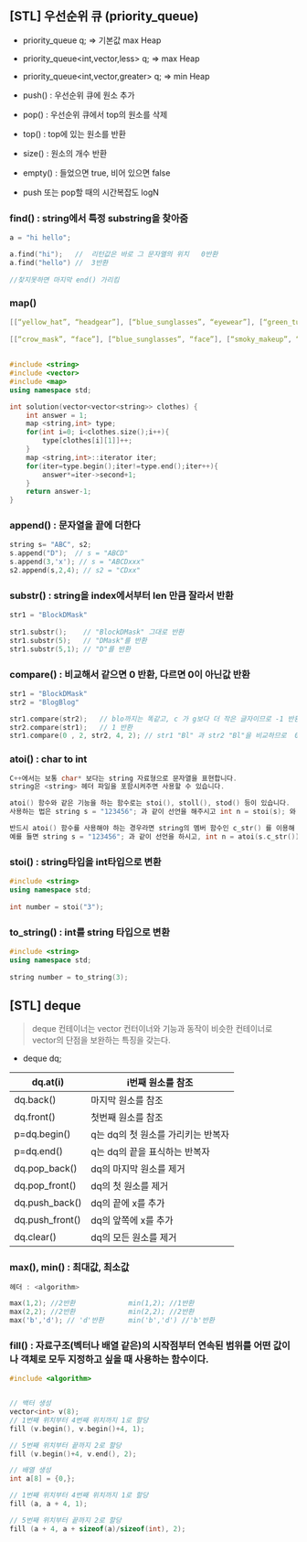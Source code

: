 ## [STL] 우선순위 큐  (priority_queue)

- priority_queue<int> q;       => 기본값 max Heap
- priority_queue<int,vector<int>,less<int>> q;         =>  max Heap
- priority_queue<int,vector<int>,greater<int>> q;   => min Heap



- push() : 우선순위 큐에 원소 추가

- pop() : 우선순위 큐에서 top의 원소를 삭제

- top() : top에 있는 원소를 반환
- size() : 원소의 개수 반환
- empty() :  들었으면 true, 비어 있으면 false

- push 또는 pop할 때의 시간복잡도 logN



### find() : string에서 특정 substring을 찾아줌

```c++
a = "hi hello";

a.find("hi");   //  리턴값은 바로 그 문자열의 위치   0반환
a.find("hello") //  3반환
    
//찾지못하면 마지막 end() 가리킴
```



### map() 

```c++
[[“yellow_hat”, “headgear”], [“blue_sunglasses”, “eyewear”], [“green_turban”, “headgear”]]   return 5
    
[[“crow_mask”, “face”], [“blue_sunglasses”, “face”], [“smoky_makeup”, “face”]]   return 3 
    
    
#include <string>
#include <vector>
#include <map>
using namespace std;

int solution(vector<vector<string>> clothes) {
    int answer = 1;
    map <string,int> type;
    for(int i=0; i<clothes.size();i++){
        type[clothes[i][1]]++;
    }
    map <string,int>::iterator iter;
    for(iter=type.begin();iter!=type.end();iter++){
        answer*=iter->second+1;
    }
    return answer-1;
}
```



### append() : 문자열을 끝에 더한다

```c++
string s= "ABC", s2;
s.append("D");  // s = "ABCD"
s.append(3,'x'); // s = "ABCDxxx"
s2.append(s,2,4); // s2 = "CDxx"
```



### substr() : string을 index에서부터 len 만큼 잘라서 반환

```c++
str1 = "BlockDMask"
    
str1.substr();    // "BlockDMask" 그대로 반환
str1.substr(5);   // "DMask"를 반환
str1.substr(5,1); // "D"를 반환
```



### compare() :  비교해서 같으면 0 반환, 다르면 0이 아닌값 반환

```c++
str1 = "BlockDMask"
str2 = "BlogBlog"

str1.compare(str2);   // blo까지는 똑같고, c 가 g보다 더 작은 글자이므로 -1 반환
str2.compare(str1);   // 1 반환
str1.compare(0 , 2, str2, 4, 2); // str1 "Bl" 과 str2 "Bl"을 비교하므로  0 반환
```



### atoi() : char to int

```c++
C++에서는 보통 char* 보다는 string 자료형으로 문자열을 표현합니다.
string은 <string> 헤더 파일을 포함시켜주면 사용할 수 있습니다.

atoi() 함수와 같은 기능을 하는 함수로는 stoi(), stoll(), stod() 등이 있습니다.
사용하는 법은 string s = "123456"; 과 같이 선언을 해주시고 int n = stoi(s); 와 같이 사용을 해주시면 됩니다.

반드시 atoi() 함수를 사용해야 하는 경우라면 string의 멤버 함수인 c_str() 를 이용해 string 자료형을 char* 형으로 변환해주시고, atoi() 함수를 거기에 사용하시면 됩니다.
예를 들면 string s = "123456"; 과 같이 선언을 하시고, int n = atoi(s.c_str()); 같이 사용하면 될것입니다.
```



### stoi()   :   string타입을 int타입으로 변환

``` c++
#include <string>
using namespace std;
 
int number = stoi("3");
```



### to_string()   :  int를 string 타입으로 변환

```c++
#include <string>
using namespace std;
 
string number = to_string(3);
```



## [STL] deque

>deque 컨테이너는 vector 컨터이너와 기능과 동작이 비슷한 컨테이너로 vector의 단점을 보완하는 특징을 갖는다.

- deque <int> dq;

| dq.at(i)        | i번째 원소를 참조                  |
| --------------- | ---------------------------------- |
| dq.back()       | 마지막 원소를 참조                 |
| dq.front()      | 첫번째 원소를 참조                 |
| p=dq.begin()    | q는 dq의 첫 원소를 가리키는 반복자 |
| p=dq.end()      | q는 dq의 끝을 표식하는 반복자      |
| dq.pop_back()   | dq의 마지막 원소를 제거            |
| dq.pop_front()  | dq의 첫 원소를 제거                |
| dq.push_back()  | dq의 끝에 x를 추가                 |
| dq.push_front() | dq의 앞쪽에 x를 추가               |
| dq.clear()      | dq의 모든 원소를 제거              |



### max(), min() : 최대값, 최소값

```c++
헤더 : <algorithm>

max(1,2); //2반환				min(1,2); //1반환
max(2,2); //2반환				min(2,2); //2반환
max('b','d'); // 'd'반환		min('b','d') //'b'반환

```





### fill() : 자료구조(벡터나 배열 같은)의 시작점부터 연속된 범위를 어떤 값이나 객체로 모두 지정하고 싶을 때 사용하는 함수이다.

```c++
#include <algorithm>


// 백터 생성
vector<int> v(8);
// 1번째 위치부터 4번째 위치까지 1로 할당
fill (v.begin(), v.begin()+4, 1);

// 5번째 위치부터 끝까지 2로 할당
fill (v.begin()+4, v.end(), 2);

// 배열 생성
int a[8] = {0,};

// 1번째 위치부터 4번째 위치까지 1로 할당
fill (a, a + 4, 1);

// 5번째 위치부터 끝까지 2로 할당
fill (a + 4, a + sizeof(a)/sizeof(int), 2);
```

